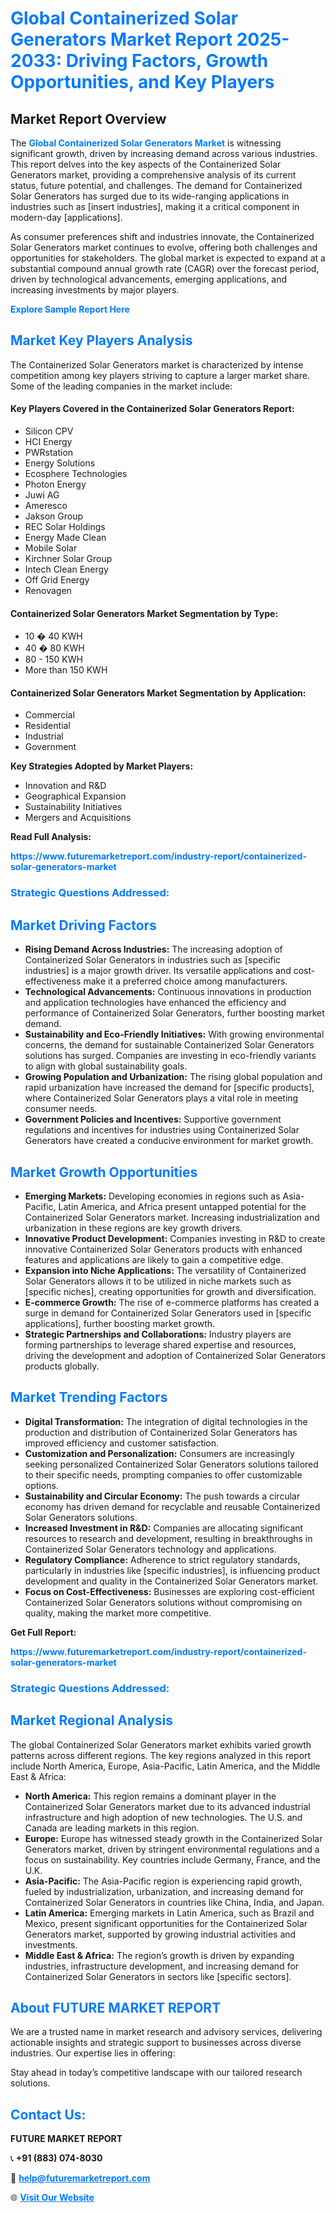 <h1 style="color: #007BFF;">Global Containerized Solar Generators Market Report 2025-2033: Driving Factors, Growth Opportunities, and Key Players</h1>

<section id="overview">
<h2>Market Report Overview</h2>
<p>The <a href="https://www.futuremarketreport.com/industry-report/containerized-solar-generators-market" style="color: #007BFF; text-decoration: none;"><strong>Global Containerized Solar Generators Market</strong></a> is witnessing significant growth, driven by increasing demand across various industries. This report delves into the key aspects of the Containerized Solar Generators market, providing a comprehensive analysis of its current status, future potential, and challenges. The demand for Containerized Solar Generators has surged due to its wide-ranging applications in industries such as [insert industries], making it a critical component in modern-day [applications].</p>
<p>As consumer preferences shift and industries innovate, the Containerized Solar Generators market continues to evolve, offering both challenges and opportunities for stakeholders. The global market is expected to expand at a substantial compound annual growth rate (CAGR) over the forecast period, driven by technological advancements, emerging applications, and increasing investments by major players.</p>
</section>

<section id="overview">
<p><a href="https://www.futuremarketreport.com/request-sample/reportId=89688" style="color: #007BFF; text-decoration: none;"><strong>Explore Sample Report Here</strong></a></p>
</section>

<section id="key-players">
<h2 style="color: #007BFF;">Market Key Players Analysis</h2>
<p>The Containerized Solar Generators market is characterized by intense competition among key players striving to capture a larger market share. Some of the leading companies in the market include:</p>
<h4>Key Players Covered in the Containerized Solar Generators Report:</h4>
<ul><li>Silicon CPV</li><li>HCI Energy</li><li>PWRstation</li><li>Energy Solutions</li><li>Ecosphere Technologies</li><li>Photon Energy</li><li>Juwi AG</li><li>Ameresco</li><li>Jakson Group</li><li>REC Solar Holdings</li><li>Energy Made Clean</li><li>Mobile Solar</li><li>Kirchner Solar Group</li><li>Intech Clean Energy</li><li>Off Grid Energy</li><li>Renovagen</li></ul>
<h4>Containerized Solar Generators Market Segmentation by Type:</h4>
<ul><li>10 � 40 KWH</li><li>40 � 80 KWH</li><li>80 - 150 KWH</li><li>More than 150 KWH</li></ul>

<h4>Containerized Solar Generators Market Segmentation by Application:</h4>
<ul><li>Commercial</li><li>Residential</li><li>Industrial</li><li>Government</li></ul>
<p><strong>Key Strategies Adopted by Market Players:</strong></p>
<ul>
<li>Innovation and R&D</li>
<li>Geographical Expansion</li>
<li>Sustainability Initiatives</li>
<li>Mergers and Acquisitions</li>
</ul>
</section>

<section>
<p><strong>Read Full Analysis: </strong></p><a href="https://www.futuremarketreport.com/industry-report/containerized-solar-generators-market" style="color: #007BFF; text-decoration: none;"><strong>https://www.futuremarketreport.com/industry-report/containerized-solar-generators-market</strong></a>
<h3 style="color: #007BFF;">Strategic Questions Addressed:</h3>
</section>

<section id="driving-factors">
<h2 style="color: #007BFF;">Market Driving Factors</h2>
<ul>
<li><strong>Rising Demand Across Industries:</strong> The increasing adoption of Containerized Solar Generators in industries such as [specific industries] is a major growth driver. Its versatile applications and cost-effectiveness make it a preferred choice among manufacturers.</li>
<li><strong>Technological Advancements:</strong> Continuous innovations in production and application technologies have enhanced the efficiency and performance of Containerized Solar Generators, further boosting market demand.</li>
<li><strong>Sustainability and Eco-Friendly Initiatives:</strong> With growing environmental concerns, the demand for sustainable Containerized Solar Generators solutions has surged. Companies are investing in eco-friendly variants to align with global sustainability goals.</li>
<li><strong>Growing Population and Urbanization:</strong> The rising global population and rapid urbanization have increased the demand for [specific products], where Containerized Solar Generators plays a vital role in meeting consumer needs.</li>
<li><strong>Government Policies and Incentives:</strong> Supportive government regulations and incentives for industries using Containerized Solar Generators have created a conducive environment for market growth.</li>
</ul>
</section>

<section id="growth-opportunities">
<h2 style="color: #007BFF;">Market Growth Opportunities</h2>
<ul>
<li><strong>Emerging Markets:</strong> Developing economies in regions such as Asia-Pacific, Latin America, and Africa present untapped potential for the Containerized Solar Generators market. Increasing industrialization and urbanization in these regions are key growth drivers.</li>
<li><strong>Innovative Product Development:</strong> Companies investing in R&D to create innovative Containerized Solar Generators products with enhanced features and applications are likely to gain a competitive edge.</li>
<li><strong>Expansion into Niche Applications:</strong> The versatility of Containerized Solar Generators allows it to be utilized in niche markets such as [specific niches], creating opportunities for growth and diversification.</li>
<li><strong>E-commerce Growth:</strong> The rise of e-commerce platforms has created a surge in demand for Containerized Solar Generators used in [specific applications], further boosting market growth.</li>
<li><strong>Strategic Partnerships and Collaborations:</strong> Industry players are forming partnerships to leverage shared expertise and resources, driving the development and adoption of Containerized Solar Generators products globally.</li>
</ul>
</section>

<section id="trending-factors">
<h2 style="color: #007BFF;">Market Trending Factors</h2>
<ul>
<li><strong>Digital Transformation:</strong> The integration of digital technologies in the production and distribution of Containerized Solar Generators has improved efficiency and customer satisfaction.</li>
<li><strong>Customization and Personalization:</strong> Consumers are increasingly seeking personalized Containerized Solar Generators solutions tailored to their specific needs, prompting companies to offer customizable options.</li>
<li><strong>Sustainability and Circular Economy:</strong> The push towards a circular economy has driven demand for recyclable and reusable Containerized Solar Generators solutions.</li>
<li><strong>Increased Investment in R&D:</strong> Companies are allocating significant resources to research and development, resulting in breakthroughs in Containerized Solar Generators technology and applications.</li>
<li><strong>Regulatory Compliance:</strong> Adherence to strict regulatory standards, particularly in industries like [specific industries], is influencing product development and quality in the Containerized Solar Generators market.</li>
<li><strong>Focus on Cost-Effectiveness:</strong> Businesses are exploring cost-efficient Containerized Solar Generators solutions without compromising on quality, making the market more competitive.</li>
</ul>
</section>

<section>
<p><strong>Get Full Report: </strong></p><a href="https://www.futuremarketreport.com/industry-report/containerized-solar-generators-market" style="color: #007BFF; text-decoration: none;"><strong>https://www.futuremarketreport.com/industry-report/containerized-solar-generators-market</strong></a>
<h3 style="color: #007BFF;">Strategic Questions Addressed:</h3>
</section>


<section id="regional-analysis">
<h2 style="color: #007BFF;">Market Regional Analysis</h2>
<p>The global Containerized Solar Generators market exhibits varied growth patterns across different regions. The key regions analyzed in this report include North America, Europe, Asia-Pacific, Latin America, and the Middle East & Africa:</p>
<ul>
<li><strong>North America:</strong> This region remains a dominant player in the Containerized Solar Generators market due to its advanced industrial infrastructure and high adoption of new technologies. The U.S. and Canada are leading markets in this region.</li>
<li><strong>Europe:</strong> Europe has witnessed steady growth in the Containerized Solar Generators market, driven by stringent environmental regulations and a focus on sustainability. Key countries include Germany, France, and the U.K.</li>
<li><strong>Asia-Pacific:</strong> The Asia-Pacific region is experiencing rapid growth, fueled by industrialization, urbanization, and increasing demand for Containerized Solar Generators in countries like China, India, and Japan.</li>
<li><strong>Latin America:</strong> Emerging markets in Latin America, such as Brazil and Mexico, present significant opportunities for the Containerized Solar Generators market, supported by growing industrial activities and investments.</li>
<li><strong>Middle East & Africa:</strong> The region’s growth is driven by expanding industries, infrastructure development, and increasing demand for Containerized Solar Generators in sectors like [specific sectors].</li>
</ul>
</section>

<footer>
<h2 style="color: #007BFF;">About FUTURE MARKET REPORT</h2>
<p>We are a trusted name in market research and advisory services, delivering actionable insights and strategic support to businesses across diverse industries. Our expertise lies in offering:</p>

<p>Stay ahead in today’s competitive landscape with our tailored research solutions.</p>

<h2 style="color: #007BFF;">Contact Us:</h2>
<p><strong>FUTURE MARKET REPORT</strong></p>
<p>📞 <strong>+91 (883) 074-8030</strong></p>
<p>📧 <strong><a href="mailto:help@futuremarketreport.com" style="color: #007BFF;">help@futuremarketreport.com</a></strong></p>
<p>🌐 <strong><a href="https://www.futuremarketreport.com/" style="color: #007BFF;">Visit Our Website</a></strong></p>
</footer>